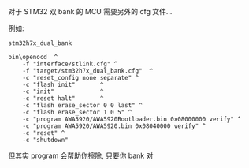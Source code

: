 


对于 STM32 双 bank 的 MCU 需要另外的 cfg 文件...

例如:

`stm32h7x_dual_bank` 

```
bin\openocd  ^
    -f "interface/stlink.cfg" ^
    -f "target/stm32h7x_dual_bank.cfg"  ^
    -c "reset_config none separate" ^
    -c "flash init"       ^
    -c "init"             ^
    -c "reset halt"       ^
    -c "flash erase_sector 0 0 last" ^
    -c "flash erase_sector 1 0 5" ^
    -c "program AWA5920/AWA5920Bootloader.bin 0x08000000 verify" ^
    -c "program AWA5920/AWA5920.bin 0x08040000 verify" ^
    -c "reset" ^
    -c "shutdown"
```

但其实 program 会帮助你擦除, 只要你 bank 对

